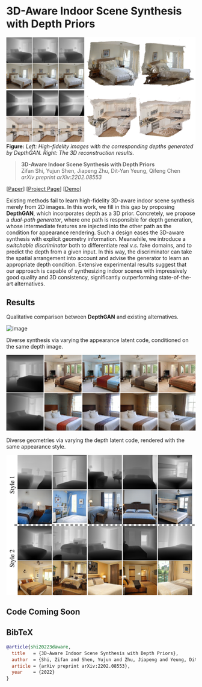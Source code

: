 # 3D-Aware Indoor Scene Synthesis with Depth Priors

![image](./docs/assets/teaser.jpg)
**Figure:** *Left: High-fidelity images with the corresponding depths generated by DepthGAN. Right: The 3D reconstruction results.*

> **3D-Aware Indoor Scene Synthesis with Depth Priors** <br>
> Zifan Shi, Yujun Shen, Jiapeng Zhu, Dit-Yan Yeung, Qifeng Chen <br>
> *arXiv preprint arXiv:2202.08553*

[[Paper](https://arxiv.org/pdf/2202.08553.pdf)]
[[Project Page](https://shizifan.github.io/DepthGAN)]
[[Demo](https://youtu.be/RMmIso5Oxno)]

Existing methods fail to learn high-fidelity 3D-aware indoor scene synthesis merely from 2D images. In this work, we fill in this gap by proposing **DepthGAN**, which incorporates depth as a 3D prior. Concretely, we propose a *dual-path generator*, where one path is responsible for depth generation, whose intermediate features are injected into the other path as the condition for appearance rendering. Such a design eases the 3D-aware synthesis with explicit geometry information. Meanwhile, we introduce a *switchable discriminator* both to differentiate real *v.s.* fake domains, and to predict the depth from a given input. In this way, the discriminator can take the spatial arrangement into account and advise the generator to learn an appropriate depth condition. Extensive experimental results suggest that our approach is capable of synthesizing indoor scenes with impressively good quality and 3D consistency, significantly outperforming state-of-the-art alternatives.

## Results

Qualitative comparison between **DepthGAN** and existing alternatives.

![image](./docs/assets/result1.jpg)

Diverse synthesis via varying the appearance latent code, conditioned on the same depth image.

![image](./docs/assets/depth_fixed.jpg)

Diverse geometries via varying the depth latent code, rendered with the same appearance style.

![image](./docs/assets/appearance_fixed.jpg)

## Code Coming Soon

## BibTeX

```bibtex
@article{shi20223daware,
  title   = {3D-Aware Indoor Scene Synthesis with Depth Priors},
  author  = {Shi, Zifan and Shen, Yujun and Zhu, Jiapeng and Yeung, Dit-Yan and Chen, Qifeng},
  article = {arXiv preprint arXiv:2202.08553},
  year    = {2022}
}
```
